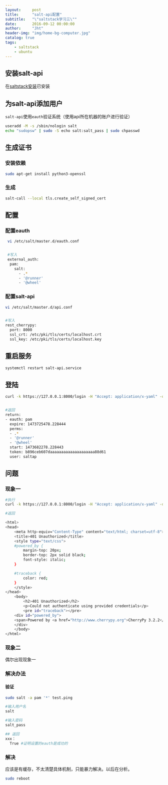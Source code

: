 ```yaml
---
layout:     post
title:      "salt-api配置"
subtitle:   "\"saltstack学习三\""
date:       2016-09-12 00:00:00
author:     "Jht"
header-img: "img/home-bg-computer.jpg"
catalog: true
tags:
    - saltstack
    - ubuntu
---
```




## 安装salt-api

在[saltstack安装](https://jianghaitao1221.github.io/2016/09/08/saltstack-ubuntu-1th/)已安装

## 为salt-api添加用户

`salt-api`使用`eauth`验证系统（使用api所在机器的账户进行验证）

```bash
useradd -M -s /sbin/nologin salt
echo "sudopsw" | sudo -S echo salt:salt_pass | sudo chpasswd
```


## 生成证书

### 安装依赖

```bash
sudo apt-get install python3-openssl
```

### 生成 

```bash
salt-call --local tls.create_self_signed_cert
```

## 配置

### 配置eauth

```bash
 vi /etc/salt/master.d/eauth.conf


 #写入
 external_auth:
  pam:
    salt:
      - .*
      - '@runner'
      - '@wheel'
```

### 配置salt-api

```bash
vi /etc/salt/master.d/api.conf


#写入
rest_cherrypy:
  port: 8000
  ssl_crt: /etc/pki/tls/certs/localhost.crt
  ssl_key: /etc/pki/tls/certs/localhost.key
```

## 重启服务

```bash
systemctl restart salt-api.service
```

## 登陆

```bash
curl -k https://127.0.0.1:8000/login -H "Accept: application/x-yaml" -d username='salt' -d password='salt_pass' -d eauth='pam'


#返回
return:
- eauth: pam
  expire: 1473725478.228444
  perms:
  - .*
  - '@runner'
  - '@wheel'
  start: 1473682278.228443
  token: b896ceb607daaaaaaaaaaaaaaaaaaaa88d61
  user: saltap
```

## 问题

### 现象一

```bash
#执行
curl -k https://127.0.0.1:8000/login -H "Accept: application/x-yaml" -d username='salt' -d password='salt_pass' -d eauth='pam'

#返回

<html>
<head>
    <meta http-equiv="Content-Type" content="text/html; charset=utf-8"></meta>
    <title>401 Unauthorized</title>
    <style type="text/css">
    #powered_by {
        margin-top: 20px;
        border-top: 2px solid black;
        font-style: italic;
    }

    #traceback {
        color: red;
    }
    </style>
</head>
    <body>
        <h2>401 Unauthorized</h2>
        <p>Could not authenticate using provided credentials</p>
        <pre id="traceback"></pre>
    <div id="powered_by">
    <span>Powered by <a href="http://www.cherrypy.org">CherryPy 3.2.2</a></span>
    </div>
    </body>
</html>
```

### 现象二

偶尔出现现象一

### 解决办法

#### 验证

```bash
sudo salt -a pam '*' test.ping

#输入用户名
salt

#输入密码
salt_pass

## 返回
xxx：
  True #证明设置的eauth是成功的
```

### 解决 

应该是有缓存，不太清楚具体机制，只能暴力解决。以后在分析。

```bash
sudo reboot
```
